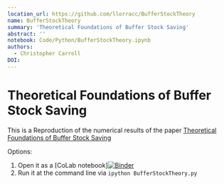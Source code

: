 ```yaml
---
location_url: https://github.com/llorracc/BufferStockTheory
name: BufferStockTheory
summary: 'Theoretical Foundations of Buffer Stock Saving'
abstract: ''
notebook: Code/Python/BufferStockTheory.ipynb
authors:
  - Christopher Carroll
DOI: 
---
```


# Theoretical Foundations of Buffer Stock Saving

This is a Reproduction of the numerical results 
of the paper [Theoretical Foundations of Buffer Stock Saving](http://econ.jhu.edu/people/ccarroll/papers/BufferStockTheory/)

Options:

1. Open it as a [CoLab notebook][![Binder](https://mybinder.org/badge_logo.svg)](https://colab.research.google.com/github/llorracc/BufferStockTheory/blob/master/Code/Python/BufferStockTheory.ipynb)
1. Run it at the command line via
   `ipython BufferStockTheory.py`
   
   
